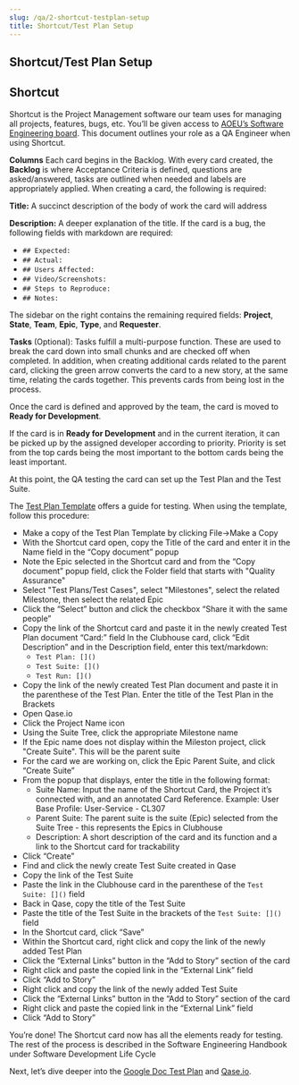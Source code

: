 ```yaml
---
slug: /qa/2-shortcut-testplan-setup
title: Shortcut/Test Plan Setup
---
```

## Shortcut/Test Plan Setup

## Shortcut

Shortcut is the Project Management software our team uses for managing all projects, features, bugs, etc.
You’ll be given access to [AOEU’s Software Engineering board](https://app.shortcut.com/aoeu-se/stories/space/126/everything). This document outlines your role as a QA Engineer when using Shortcut.

**Columns**
Each card begins in the Backlog. With every card created, the **Backlog** is where Acceptance Criteria is defined, questions are asked/answered, tasks are outlined when needed and labels are appropriately applied.
When creating a card, the following is required:

**Title:** A succinct description of the body of work the card will address

**Description:** A deeper explanation of the title.
If the card is a bug, the following fields with markdown are required:

* `## Expected:`
* `## Actual:`
* `## Users Affected:`
* `## Video/Screenshots:`
* `## Steps to Reproduce:`
* `## Notes:`

The sidebar on the right contains the remaining required fields: **Project**, **State**, **Team**, **Epic**, **Type**, and **Requester**.

**Tasks** (Optional): Tasks fulfill a multi-purpose function. These are used to break the card down into small chunks and are checked off when completed. In addition, when creating additional cards related to the parent card, clicking the green arrow converts the card to a new story, at the same time, relating the cards together. This prevents cards from being lost in the process.

Once the card is defined and approved by the team, the card is moved to **Ready for Development**.

If the card is in **Ready for Development** and in the current iteration, it can be picked up by the assigned developer according to priority. Priority is set from the top cards being the most important to the bottom cards being the least important.

At this point, the QA testing the card can set up the Test Plan and the Test Suite.

The [Test Plan Template](https://docs.google.com/document/d/1x9SMIE0oQKkLs-1dHojrDUh6BS22avjVVF3_PWhC9rM/edit#heading=h.1suokh672aje) offers a guide for testing. When using the template, follow this procedure:

* Make a copy of the Test Plan Template by clicking File->Make a Copy
* With the Shortcut card open, copy the Title of the card and enter it in the Name field in the “Copy document” popup
* Note the Epic selected in the Shortcut card and from the “Copy document” popup field, click the Folder field that starts with "Quality Assurance"
* Select "Test Plans/Test Cases", select "Milestones", select the related Milestone, then select the related Epic
* Click the “Select” button and click the checkbox “Share it with the same people”
* Copy the link of the Shortcut card and paste it in the newly created Test Plan document “Card:” field
In the Clubhouse card, click “Edit Description” and in the Description field, enter this text/markdown:
    * `Test Plan: []()`
    * `Test Suite: []()`
    * `Test Run: []()`
* Copy the link of the newly created Test Plan document and paste it in the parenthese of the Test Plan. Enter the title of the Test Plan in the Brackets
* Open Qase.io
* Click the Project Name icon
* Using the Suite Tree, click the appropriate Milestone name
* If the Epic name does not display within the Mileston project, click "Create Suite". This will be the parent suite
* For the card we are working on, click the Epic Parent Suite, and click “Create Suite”
* From the popup that displays, enter the title in the following format:
    * Suite Name: Input the name of the Shortcut Card, the Project it’s connected with, and an annotated Card Reference. Example: User Base Profile: User-Service - CL307
    * Parent Suite: The parent suite is the suite (Epic) selected from the Suite Tree - this represents the Epics in Clubhouse
    * Description: A short description of the card and its function and a link to the Shortcut card for trackability
* Click “Create”
* Find and click the newly create Test Suite created in Qase
* Copy the link of the Test Suite
* Paste the link in the Clubhouse card in the parenthese of the `Test Suite: []()` field
* Back in Qase, copy the title of the Test Suite
* Paste the title of the Test Suite in the brackets of the `Test Suite: []()` field
* In the Shortcut card, click “Save”
* Within the Shortcut card, right click and copy the link of the newly added Test Plan
* Click the “External Links” button in the “Add to Story” section of the card
* Right click and paste the copied link in the “External Link” field
* Click “Add to Story”
* Right click and copy the link of the newly added Test Suite
* Click the “External Links” button in the “Add to Story” section of the card
* Right click and paste the copied link in the “External Link” field
* Click “Add to Story”

You’re done! The Shortcut card now has all the elements ready for testing.
The rest of the process is described in the Software Engineering Handbook under Software Development Life Cycle

Next, let’s dive deeper into the [Google Doc Test Plan](https://docs.google.com/document/d/1Rr6l4KkTMogOi4Fb_RKZmrXbzWrQZ1rOvgfJ0TFE_GI/edit?usp=sharing) and [Qase.io](https://docs.google.com/document/d/1zoGb8P-twZB3zve8VUTnuSgPgBR-PYYIPT7l2EnOmKI/edit?usp=sharing).

